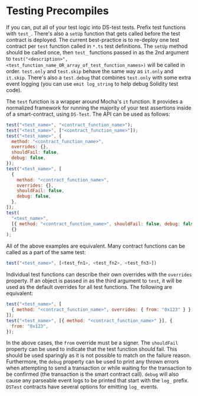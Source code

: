 # Testing Precompiles

If you can, put all of your test logic into DS-test tests. Prefix test functions with `test_`. There's also a `setUp` function that gets called before the test contract is deployed. The current best-practice is to re-deploy one test contract per `test` function called in `*.ts` test definitions. The `setUp` method should be called once, then `test_` functions passed in as the 2nd argument to `test("<description>", <test_function_name_OR_array_of_test_function_names>)` will be called in order. `test.only` and `test.skip` behave the same way as `it.only` and `it.skip`. There's also a `test.debug` that combines `test.only` with some extra event logging (you can use `emit log_string` to help debug Solidity test code).

The `test` function is a wrapper around Mocha's `it` function. It provides a normalized framework for running the
majority of your test assertions inside of a smart-contract, using `DS-Test`.
The API can be used as follows:

```js
test("<test_name>", "<contract_function_name>");
test("<test_name>", ["<contract_function_name>"]);
test("<test_name>", {
  method: "<contract_function_name>",
  overrides: {},
  shouldFail: false,
  debug: false,
});
test("<test_name>", [
  {
    method: "<contract_function_name>",
    overrides: {},
    shouldFail: false,
    debug: false,
  },
]);
test(
  "<test_name>",
  [{ method: "<contract_function_name>", shouldFail: false, debug: false }],
  {}
);
```

All of the above examples are equivalent.
Many contract functions can be called as a part of the same test:

```js
test("<test_name>", [<test_fn1>, <test_fn2>, <test_fn3>])
```

Individual test functions can describe their own overrides with the `overrides` property.
If an object is passed in as the third argument to `test`, it will be used as the default overrides for all test
functions.
The following are equivalent:

```js
test("<test_name>", [
  { method: "<contract_function_name>", overrides: { from: "0x123" } },
]);
test("<test_name>", [{ method: "<contract_function_name>" }], {
  from: "0x123",
});
```

In the above cases, the `from` override must be a signer.
The `shouldFail` property can be used to indicate that the test function should fail. This should be used sparingly
as it is not possible to match on the failure reason.
Furthermore, the `debug` property can be used to print any thrown errors when attempting to
send a transaction or while waiting for the transaction to be confirmed (the transaction is the smart contract call).
`debug` will also cause any parseable event logs to be printed that start with the `log_` prefix.
`DSTest` contracts have several options for emitting `log_` events.
